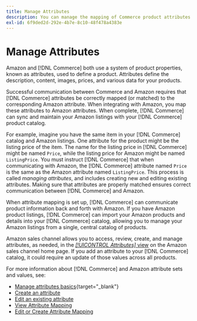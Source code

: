```yaml
---
title: Manage Attributes
description: You can manage the mapping of Commerce product attributes to the Amazon attributes to ensure accurate product information between the systems.
exl-id: 6f9ded2d-292e-4b7e-8c10-48f478a4383e
---
```

# Manage Attributes

Amazon and [!DNL Commerce] both use a system of product properties, known as attributes, used to define a product. Attributes define the description, content, images, prices, and various data for your products.

Successful communication between Commerce and Amazon requires that [!DNL Commerce] attributes be correctly mapped (or matched) to the corresponding Amazon attribute. When integrating with Amazon, you map these attributes to Amazon attributes. When complete, [!DNL Commerce] can sync and maintain your Amazon listings with your [!DNL Commerce] product catalog.

For example, imagine you have the same item in your [!DNL Commerce] catalog and Amazon listings. One attribute for the product might be the listing price of the item. The name for the listing price in [!DNL Commerce] might be named `Price`, while the listing price for Amazon might be named `ListingPrice`. You must instruct [!DNL Commerce] that when communicating with Amazon, the [!DNL Commerce] attribute named `Price` is the same as the Amazon attribute named `ListingPrice`. This process is called _managing attributes_, and includes creating new and editing existing attributes. Making sure that attributes are properly matched ensures correct communication between [!DNL Commerce] and Amazon.

When attribute mapping is set up, [!DNL Commerce] can communicate product information back and forth with Amazon. If you have Amazon product listings, [!DNL Commerce] can import your Amazon products and details into your [!DNL Commerce] catalog, allowing you to manage your Amazon listings from a single, central catalog of products.

Amazon sales channel allows you to access, review, create, and manage attributes, as needed, in the [_[!UICONTROL Attributes]_ view](./attributes-view.md) on the Amazon sales channel home page. If you add an attribute to your [!DNL Commerce] catalog, it could require an update of those values across all products.

For more information about [!DNL Commerce] and Amazon attribute sets and values, see:

- [Manage attributes basics](https://docs.magento.com/user-guide/catalog/product-attributes.html){target="_blank"}
- [Create an attribute](./creating-attributes.md#create-an-attribute)
- [Edit an existing attribute](./creating-attributes.md#edit-an-attribute)
- [View Attribute Mapping](./amazon-matching-attributes-values.md)
- [Edit or Create Attribute Mapping](./amazon-manually-update-incomplete-listing.md)
